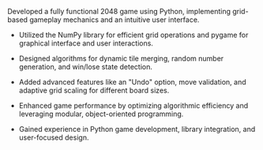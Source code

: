 Developed a fully functional 2048 game using Python, implementing grid-based gameplay mechanics and an intuitive user interface.

 - Utilized the NumPy library for efficient grid operations and pygame for graphical interface and user interactions. 

 - Designed algorithms for dynamic tile merging, random number generation, and win/lose state detection. 

 - Added advanced features like an "Undo" option, move validation, and adaptive grid scaling for different board sizes. 

 - Enhanced game performance by optimizing algorithmic efficiency and leveraging modular, object-oriented programming. 

 - Gained experience in Python game development, library integration, and user-focused design.
